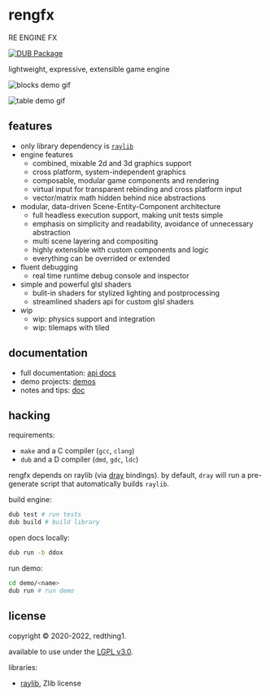 # rengfx

RE ENGINE FX

[![DUB Package](https://img.shields.io/dub/v/reng.svg)](https://code.dlang.org/packages/reng)

lightweight, expressive, extensible game engine 

![blocks demo gif](https://raw.githubusercontent.com/wiki/xdrie/rengfx/img/rec-2020-07-30_17.17.12.gif)

![table demo gif](https://raw.githubusercontent.com/wiki/xdrie/rengfx/img/rengfx_fox.gif)

## features

+ only library dependency is [`raylib`](https://github.com/xdrie/raylib)
+ engine features
  + combined, mixable 2d and 3d graphics support
  + cross platform, system-independent graphics
  + composable, modular game components and rendering
  + virtual input for transparent rebinding and cross platform input
  + vector/matrix math hidden behind nice abstractions
+ modular, data-driven Scene-Entity-Component architecture
  + full headless execution support, making unit tests simple
  + emphasis on simplicity and readability, avoidance of unnecessary abstraction
  + multi scene layering and compositing
  + highly extensible with custom components and logic
  + everything can be overrided or extended
+ fluent debugging
  + real time runtime debug console and inspector
+ simple and powerful glsl shaders
  + bulit-in shaders for stylized lighting and postprocessing
  + streamlined shaders api for custom glsl shaders
+ wip
  + wip: physics support and integration
  + wip: tilemaps with tiled

## documentation
+ full documentation: [api docs](https://redthing1.github.io/rengfx/)
+ demo projects: [demos](demo/)
+ notes and tips: [doc](doc/)

## hacking

requirements:
+ `make` and a C compiler (`gcc`, `clang`)
+ `dub` and a D compiler (`dmd`, `gdc`, `ldc`)

rengfx depends on raylib (via [dray](https://github.com/xdrie/dray) bindings).
by default, `dray` will run a pre-generate script that automatically builds `raylib`.

build engine:
```sh
dub test # run tests
dub build # build library
```

open docs locally:
```sh
dub run -b ddox
```

run demo:
```sh
cd demo/<name>
dub run # run demo
```

## license

copyright © 2020-2022, redthing1.

available to use under the [LGPL v3.0](LICENSE).

libraries:
+ [raylib](https://github.com/raysan5/raylib/blob/be7f717a24e72e0bc84389491a063de65c106048/LICENSE), Zlib license
